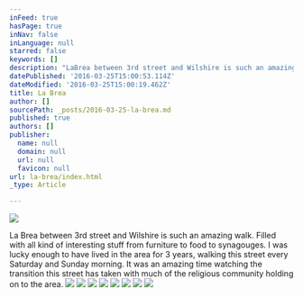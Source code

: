 ```yaml
---
inFeed: true
hasPage: true
inNav: false
inLanguage: null
starred: false
keywords: []
description: "LaBrea between 3rd street and Wilshire is such an amazing walk. Filled with all kind of interesting stuff from furniture to food to\_"
datePublished: '2016-03-25T15:00:53.114Z'
dateModified: '2016-03-25T15:00:19.462Z'
title: La Brea
author: []
sourcePath: _posts/2016-03-25-la-brea.md
published: true
authors: []
publisher:
  name: null
  domain: null
  url: null
  favicon: null
url: la-brea/index.html
_type: Article

---
```

![](https://the-grid-user-content.s3-us-west-2.amazonaws.com/e57855a4-7379-4806-ae68-7f1dfa881591.jpg)

La Brea between 3rd street and Wilshire is such an amazing walk. Filled with all kind of interesting stuff from furniture to food to synagouges. I was lucky enough to have lived in the area for 3 years, walking this street every Saturday and Sunday morning. It was an amazing time watching the transition this street has taken with much of the religious community holding on to the area. ![](https://the-grid-user-content.s3-us-west-2.amazonaws.com/d32a80c6-5669-4046-a984-f1999b406530.jpg)
![](https://the-grid-user-content.s3-us-west-2.amazonaws.com/cf77fefd-fbc6-4af4-b283-f9052e6c79b1.jpg)
![](https://the-grid-user-content.s3-us-west-2.amazonaws.com/d9bccbab-1d64-4ac6-a652-cc99f76d709c.jpg)
![](https://the-grid-user-content.s3-us-west-2.amazonaws.com/f17632ba-029d-4ce5-940b-9c1eff71cbc6.jpg)
![](https://the-grid-user-content.s3-us-west-2.amazonaws.com/0e9cd038-b6c1-4131-9705-ef8b7757f960.jpg)
![](https://the-grid-user-content.s3-us-west-2.amazonaws.com/1a3fdd20-9725-4857-aacb-310aad0a1ff3.jpg)
![](https://the-grid-user-content.s3-us-west-2.amazonaws.com/c01982bd-a0e0-4f78-a17e-b8b816ca24a1.jpg)
![](https://the-grid-user-content.s3-us-west-2.amazonaws.com/b5f69efb-f24a-4cfb-92b4-f4beae9259a6.jpg)